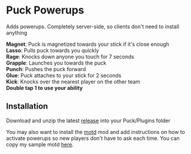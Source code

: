 # Puck Powerups
Adds powerups. Completely server-side, so clients don't need to install anything

<b>Magnet</b>: Puck is magnetized towards your stick if it's close enough<br/>
<b>Lasso</b>: Pulls puck towards you quickly<br/>
<b>Rage</b>: Knocks down anyone you touch for 7 seconds<br/>
<b>Grapple</b>: Launches you towards the puck<br/>
<b>Punch</b>: Pushes the puck forward<br/>
<b>Glue</b>: Puck attaches to your stick for 2 seconds<br/>
<b>Kick</b>: Knocks over the nearest player on the other team<br/>
<b>Double tap 1 to use your ability</b><br/>

## Installation 
Download and unzip the latest [release](https://github.com/wenright/Puck_Powerups/releases) into your Puck/Plugins folder

You may also want to install the [motd](https://github.com/NAsejevs/GAFURIXCustomMOTD) mod and add instructions on how to activate powerups so new players don't have to ask each time. You can copy my sample motd [here](https://github.com/wenright/Puck_Powerups/blob/main/motd.txt).
